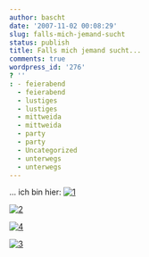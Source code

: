 ```yaml
---
author: bascht
date: '2007-11-02 00:08:29'
slug: falls-mich-jemand-sucht
status: publish
title: Falls mich jemand sucht...
comments: true
wordpress_id: '276'
? ''
: - feierabend
  - feierabend
  - lustiges
  - lustiges
  - mittweida
  - mittweida
  - party
  - party
  - Uncategorized
  - unterwegs
  - unterwegs
---
```


... ich bin hier:
[](http://www.bascht.com/fotos/photo/1817051798/1.html)
[![1](http://farm3.static.flickr.com/2081/1817051798_79a454f779.jpg)](http://www.bascht.com/fotos/photo/1817051798/1.html)

[![2](http://farm3.static.flickr.com/2319/1817053284_84ef0911c7.jpg)](http://www.bascht.com/fotos/photo/1817053284/2.html)

[![4](http://farm3.static.flickr.com/2075/1817075320_edb1f7ff20.jpg)](http://www.bascht.com/fotos/photo/1817075320/4.html)

[![3](http://farm3.static.flickr.com/2363/1817079812_fc2cb30278.jpg)](http://www.bascht.com/fotos/photo/1817079812/3.html)



